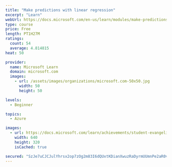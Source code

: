 ```yaml
---
title: "Make predictions with linear regression"
excerpt: "Learn"
webUrl: https://docs.microsoft.com/en-us/learn/modules/make-predictions-with-linear-regression/
type: course
price: Free
length: PT1H27M
ratings:
  count: 54
  average: 4.814815
heat: 50

provider:
  name: Microsoft Learn
  domain: microsoft.com
  images:
    - url: /assets/images/organizations/microsoft.com-50x50.jpg
      width: 50
      height: 50

levels:
  - Beginner

topics:
  - Azure

images:
  - url: https://docs.microsoft.com/learn/achievements/student-evangelism/make-predictions-with-linear-regression-social.png
    width: 640
    height: 320
    isCached: true

secured: "SzJe7uCJCJulYhrsx2op7zOg2m83I6dQUxtKDianXwuzRaDyrmUUmnPe2aR0vtdwQ2xtqoatG8Z4qw1ShSfSJOtHunghOAoSftOuJ/SGrz5zF7IAemqgzfHqJOd6IKMqwbmuA/I6DmaoAHBgW4rS7bINRmLGBKfl98bEz1QP0Gr5Eqmh8jlamh6c51XR3GnYNTGtCfzSlKa0OuKw4ryhPCarbpXb7AuhzcsHLjyFswJlksgmjbunmCFlIS4qfDtq/Tz0sESbeQnAqK7nOwJvti4rdkG9zB1pwj+663Td9qTYXLd/3L/jww7J3oeBbz7aAGb3GTpY2DYuQevsRaHklSWn8g8N49QaC2419zJ4l4JZdcaonPJTeB8pDGusoNPAfOXphRdRKLc/0zp1HrAXHeGHpROStXYwfMvFbrr8dhs=;Gnw0cZ2nwMGLta9RwTvo2Q=="
---
```



